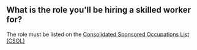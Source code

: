 ## What is the role you'll be hiring a skilled worker for?

The role must be listed on the [Consolidated Sponsored Occupations List (CSOL)](https://www.border.gov.au/Trav/Work/Work/Skills-assessment-and-assessing-authorities/skilled-occupations-lists/CSOL)
